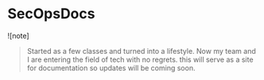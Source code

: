 # SecOpsDocs

![note]
>Started as a few classes and turned into a lifestyle. Now my team and I are entering the field of tech with no regrets. this will serve as a site for documentation so updates will be coming soon.